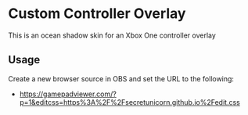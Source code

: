 # Custom Controller Overlay
This is an ocean shadow skin for an Xbox One controller overlay

## Usage
Create a new browser source in OBS and set the URL to the following:
* https://gamepadviewer.com/?p=1&editcss=https%3A%2F%2Fsecretunicorn.github.io%2Fedit.css
